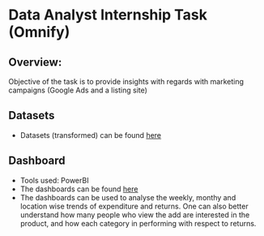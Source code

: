 # Data Analyst Internship Task (Omnify)

## Overview:
Objective of the task is to provide insights with regards with marketing campaigns (Google Ads and a listing site)

## Datasets
- Datasets (transformed) can be found [here](https://github.com/Kodali-N/DataAnalystInternship_Task/tree/main/Data)

## Dashboard
- Tools used: PowerBI
- The dashboards can be found [here](https://github.com/Kodali-N/DataAnalystInternship_Task/tree/main/Dashboards)
- The dashboards can be used to analyse the weekly, monthy and location wise trends of expenditure and returns. One can also better understand how      many people who view the add are interested in the product, and how each category in performing with respect to returns. 
